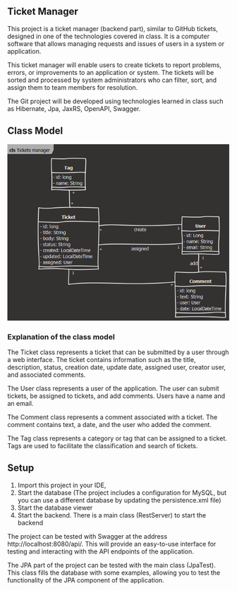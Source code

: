 ## Ticket Manager

This project is a ticket manager (backend part), similar to GitHub tickets, designed in one of the technologies covered in class. It is a computer software that allows managing requests and issues of users in a system or application.

This ticket manager will enable users to create tickets to report problems, errors, or improvements to an application or system. The tickets will be sorted and processed by system administrators who can filter, sort, and assign them to team members for resolution.

The Git project will be developed using technologies learned in class such as Hibernate, Jpa, JaxRS, OpenAPI, Swagger.


## Class Model

![Tickets manager.png](src%2Fmain%2Fresources%2FTickets%20manager.png)

### Explanation of the class model

The Ticket class represents a ticket that can be submitted by a user through a web interface. The ticket contains information such as the title, description, status, creation date, update date, assigned user, creator user, and associated comments.

The User class represents a user of the application. The user can submit tickets, be assigned to tickets, and add comments. Users have a name and an email.

The Comment class represents a comment associated with a ticket. The comment contains text, a date, and the user who added the comment.

The Tag class represents a category or tag that can be assigned to a ticket. Tags are used to facilitate the classification and search of tickets.


## Setup
1. Import this project in your IDE, 
2. Start the database (The project includes a configuration for MySQL, but you can use a different database by updating the persistence.xml file)
3. Start the database viewer 
4. Start the backend. There is a main class (RestServer) to start the backend 

The project can be tested with Swagger at the address http://localhost:8080/api/. This will provide an easy-to-use interface for testing and interacting with the API endpoints of the application.

The JPA part of the project can be tested with the main class (JpaTest). This class fills the database with some examples, allowing you to test the functionality of the JPA component of the application.

